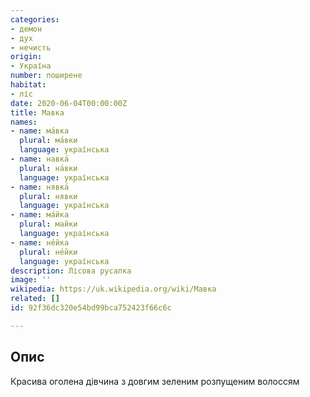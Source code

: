 ```yaml
---
categories:
- демон
- дух
- нечисть
origin:
- Україна
number: поширене
habitat:
- ліс
date: 2020-06-04T00:00:00Z
title: Мавка
names:
- name: ма́вка
  plural: ма́вки
  language: українська
- name: навка́
  plural: на́вки
  language: українська
- name: нявка́
  plural: нявки
  language: українська
- name: ма́йка
  plural: майки
  language: українська
- name: не́йка
  plural: не́йки
  language: українська
description: Лісова русалка
image: ''
wikipedia: https://uk.wikipedia.org/wiki/Мавка
related: []
id: 92f36dc320e54bd99bca752423f66c6c

---
```

## Опис

Красива оголена дівчина з довгим зеленим розпущеним волоссям
